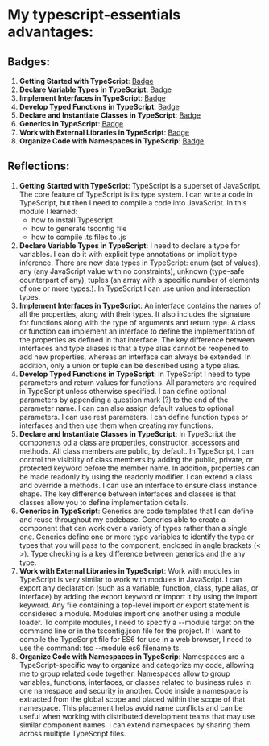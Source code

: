 # My typescript-essentials advantages:

## Badges:

1. **Getting Started with TypeScript**: [Badge](https://learn.microsoft.com/ru-ru/users/zarembochka-1067/achievements/dgmr7dnj)
2. **Declare Variable Types in TypeScript**: [Badge](https://learn.microsoft.com/en-us/users/zarembochka-1067/achievements/24f3m63v)
3. **Implement Interfaces in TypeScript**: [Badge](https://learn.microsoft.com/en-us/users/zarembochka-1067/achievements/fz99cjex)
4. **Develop Typed Functions in TypeScript**: [Badge](https://learn.microsoft.com/en-us/users/zarembochka-1067/achievements/j6qdnvlt)
5. **Declare and Instantiate Classes in TypeScript**: [Badge](https://learn.microsoft.com/en-us/users/zarembochka-1067/achievements/3x53etah)
6. **Generics in TypeScript**: [Badge](https://learn.microsoft.com/en-us/users/zarembochka-1067/achievements/x237wx8y)
7. **Work with External Libraries in TypeScript**: [Badge](https://learn.microsoft.com/en-us/users/zarembochka-1067/achievements/vky43rrm)
8. **Organize Code with Namespaces in TypeScrip**: [Badge](https://learn.microsoft.com/en-us/users/zarembochka-1067/achievements/hygkag68)

## Reflections:

1. **Getting Started with TypeScript**: TypeScript is a superset of JavaScript. The core feature of TypeScript is its type system. I can write a code in TypeScript, but then I need to compile a code into JavaScript.
   In this module I learned:
    - how to install Typescript
    - how to generate tsconfig file
    - how to compile .ts files to .js
2. **Declare Variable Types in TypeScript**: I need to declare a type for variables. I can do it with explicit type annotations or implicit type inference. There are new data types in TypeScript: enum (set of values), any (any JavaScript value with no constraints), unknown (type-safe counterpart of any), tuples (an array with a specific number of elements of one or more types.). In TypeScript I can use union and intersection types.
3. **Implement Interfaces in TypeScript**: An interface contains the names of all the properties, along with their types. It also includes the signature for functions along with the type of arguments and return type. A class or function can implement an interface to define the implementation of the properties as defined in that interface. The key difference between interfaces and type aliases is that a type alias cannot be reopened to add new properties, whereas an interface can always be extended. In addition, only a union or tuple can be described using a type alias.
4. **Develop Typed Functions in TypeScript**: In TypeScript I need to type parameters and return values for functions. All parameters are required in TypeScript unless otherwise specified. I can define optional parameters by appending a question mark (?) to the end of the parameter name. I can can also assign default values to optional parameters. I can use rest parameters. I can define function types or interfaces and then use them when creating my functions.
5. **Declare and Instantiate Classes in TypeScript**: In TypeScript the components od a class are properties, constructor, accessors and methods. All class members are public, by default. In TypeScript, I can control the visibility of class members by adding the public, private, or protected keyword before the member name. In addition, properties can be made readonly by using the readonly modifier. I can extend a class and override a methods. I can use an interface to ensure class instance shape. The key difference between interfaces and classes is that classes allow you to define implementation details.
6. **Generics in TypeScript**: Generics are code templates that I can define and reuse throughout my codebase. Generics able to create a component that can work over a variety of types rather than a single one. Generics define one or more type variables to identify the type or types that you will pass to the component, enclosed in angle brackets (< >). Type checking is a key difference between generics and the any type.
7. **Work with External Libraries in TypeScript**: Work with modules in TypeScript is very similar to work with modules in JavaScript. I can export any declaration (such as a variable, function, class, type alias, or interface) by adding the export keyword or import it by using the import keyword. Any file containing a top-level import or export statement is considered a module. Modules import one another using a module loader. To compile modules, I need to specify a --module target on the command line or in the tsconfig.json file for the project. If I want to compile the TypeScript file for ES6 for use in a web browser, I need to use the command: tsc --module es6 filename.ts.
8. **Organize Code with Namespaces in TypeScrip**: Namespaces are a TypeScript-specific way to organize and categorize my code, allowing me to group related code together. Namespaces allow to group variables, functions, interfaces, or classes related to business rules in one namespace and security in another. Code inside a namespace is extracted from the global scope and placed within the scope of that namespace. This placement helps avoid name conflicts and can be useful when working with distributed development teams that may use similar component names. I can extend namespaces by sharing them across multiple TypeScript files.
